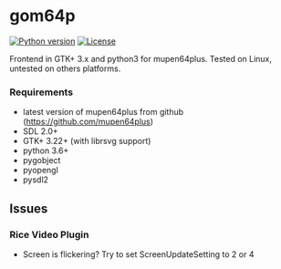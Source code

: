 # gom64p
[![Python version](https://img.shields.io/badge/Python-3.6|3.7|3.8|3.9-blue.svg)](https://github.com/Mastergatto/gom64p/blob/master/)
[![License](https://img.shields.io/badge/license-GPL-blue.svg)](https://github.com/Mastergatto/gom64p/blob/master/LICENSE)

Frontend in GTK+ 3.x and python3 for mupen64plus. Tested on Linux, untested on others platforms.

### Requirements
- latest version of mupen64plus from github (https://github.com/mupen64plus)
- SDL 2.0+
- GTK+ 3.22+ (with librsvg support)
- python 3.6+
- pygobject
- pyopengl
- pysdl2

## Issues

### Rice Video Plugin
- Screen is flickering? Try to set ScreenUpdateSetting to 2 or 4 
